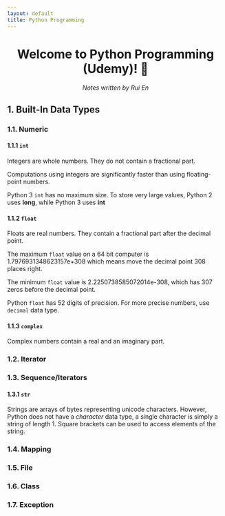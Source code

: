 ```yaml
---
layout: default
title: Python Programming
---
```


<h1 align="center">Welcome to Python Programming (Udemy)! 👋</h1>

<p align="center">
<i>Notes written by Rui En</i>
</p>

## 1. Built-In Data Types

### 1.1. Numeric

#### 1.1.1 `int`

Integers are whole numbers. They do not contain a fractional part.

Computations using integers are significantly faster than using floating-point numbers.

Python 3 `int` has no maximum size. To store very large values, Python 2 uses **long**, while Python 3 uses **int**

#### 1.1.2 `float`

Floats are real numbers. They contain a fractional part after the decimal point.

The maximum `float` value on a 64 bit computer is 1.7976931348623157e+308 which means move the decimal point 308 places right.

The minimum `float` value is 2.2250738585072014e-308, which has 307 zeros before the decimal point.

Python `float` has 52 digits of precision. For more precise numbers, use `decimal` data type.

#### 1.1.3 `complex`

Complex numbers contain a real and an imaginary part.

### 1.2. Iterator

### 1.3. Sequence/Iterators

#### 1.3.1 `str`

Strings are arrays of bytes representing unicode characters.
However, Python does not have a *character* data type, a single character is simply a string of length 1.
Square brackets can be used to access elements of the string.

### 1.4. Mapping

### 1.5. File

### 1.6. Class

### 1.7. Exception
